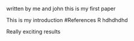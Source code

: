 written by me and john
this is my first paper

This is my introduction
#References
R
hdhdhdhd


Really exciting results
